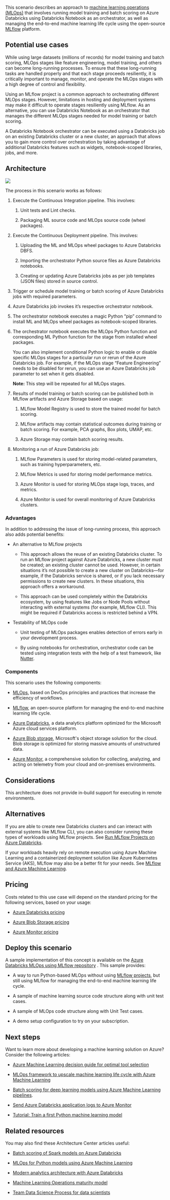 This scenario describes an approach to [machine learning operations
(MLOps)](/azure/machine-learning/concept-model-management-and-deployment) that involves running model training and batch scoring on Azure Databricks using Databricks Notebook as an orchestrator, as well as managing the end-to-end machine learning life cycle using the open-source
[MLflow](/azure/databricks/applications/mlflow/) platform.

## Potential use cases

While using large datasets (millions of records) for model training and batch scoring, MLOps stages like feature engineering, model training, and others can become long-running processes. To ensure that these long-running tasks are handled properly and that each stage proceeds resiliently, it is critically important to manage, monitor, and operate the MLOps stages with a high degree of control and flexibility.

Using an MLflow project is a common approach to orchestrating different MLOps stages. However, limitations in hosting and deployment systems may make it difficult to operate stages resiliently using MLflow. As an alternative, you can use Databricks Notebook as an orchestrator that manages the different MLOps stages needed for model training or batch scoring.

A Databricks Notebook orchestrator can be executed using a Databricks job on an existing Databricks cluster or a new cluster, an approach that allows you to gain more control over orchestration by taking advantage of additional Databricks features such as widgets, notebook-scoped libraries, jobs, and more.

## Architecture

![](_images/orchestrate-mlops-azure-databricks-01.jpg)

The process in this scenario works as follows:

1. Execute the Continuous Integration pipeline. This involves:

    1. Unit tests and Lint checks.

    2. Packaging ML source code and MLOps source code (wheel packages).

2. Execute the Continuous Deployment pipeline. This involves:

    1. Uploading the ML and MLOps wheel packages to Azure Databricks DBFS.

    2. Importing the orchestrator Python source files as Azure Databricks notebooks.

    3. Creating or updating Azure Databricks jobs as per job templates (JSON files) stored in source control.

3. Trigger or schedule model training or batch scoring of Azure Databricks jobs with required parameters.

4. Azure Databricks job invokes it’s respective orchestrator notebook.

5. The orchestrator notebook executes a magic Python “pip” command to install ML and MLOps wheel packages as notebook-scoped libraries.

6. The orchestrator notebook executes the MLOps Python function and corresponding ML Python function for the stage from installed wheel packages.  

    You can also implement conditional Python logic to enable or disable specific MLOps stages for a particular run or rerun of the Azure Databricks job. For example, if the MLOps stage “Feature Engineering” needs to be disabled for rerun, you can use an Azure Databricks job parameter to set when it gets disabled.  

    **Note:** This step will be repeated for all MLOps stages.

7. Results of model training or batch scoring can be published both in MLflow artifacts and Azure Storage based on usage:

    1. MLflow Model Registry is used to store the trained model for batch scoring.

    2. MLflow artifacts may contain statistical outcomes during training or batch scoring. For example, PCA graphs, Box plots, UMAP, etc.

    3. Azure Storage may contain batch scoring results.

8. Monitoring a run of Azure Databricks job:

    1. MLflow Parameters is used for storing model-related parameters, such as training hyperparameters, etc.

    2. MLflow Metrics is used for storing model performance metrics.

    3. Azure Monitor is used for storing MLOps stage logs, traces, and metrics.

    4. Azure Monitor is used for overall monitoring of Azure Databricks clusters.

### Advantages

In addition to addressing the issue of long-running process, this approach also adds potential benefits:

-  An alternative to MLflow projects

    -  This approach allows the reuse of an existing Databricks cluster. To run an MLflow project against Azure Databricks, a new cluster must be created; an existing cluster cannot be used. However, in certain situations it’s not possible to create a new cluster on Databricks—for example, if the Databricks service is shared, or if you lack necessary permissions to create new clusters. In these situations, this approach offers a workaround.

    -  This approach can be used completely within the Databricks ecosystem, by using features like Jobs or Node Pools without interacting with external systems (for example, MLflow CLI). This might be required if Databricks access is restricted behind a VPN.

-  Testability of MLOps code

    -  Unit testing of MLOps packages enables detection of errors early in your development process.

    -  By using notebooks for orchestration, orchestrator code can be tested using integration tests with the help of a test framework, like
        [Nutter](https://github.com/microsoft/nutter).

### Components

This scenario uses the following components:

-  [MLOps](/azure/machine-learning/concept-model-management-and-deployment), based on DevOps principles and practices that increase the efficiency of workflows.

-  [MLflow](/azure/databricks/applications/mlflow/), an open-source platform for managing the end-to-end machine learning life cycle.

-  [Azure Databricks](/azure/databricks/scenarios/what-is-azure-databricks), a data analytics platform optimized for the Microsoft Azure cloud services platform.

-  [Azure Blob storage](/azure/storage/blobs/storage-blobs-overview), Microsoft's object storage solution for the cloud. Blob storage is optimized for storing massive amounts of unstructured data.

-  [Azure Monitor](/azure/azure-monitor/overview), a comprehensive solution for collecting, analyzing, and acting on telemetry from your cloud and on-premises environments.

## Considerations

This architecture does not provide in-build support for executing in remote environments.

## Alternatives

If you are able to create new Databricks clusters and can interact with external systems like MLflow CLI, you can also consider running these types of workloads using MLflow projects. See [Run MLflow Projects on Azure Databricks](/azure/databricks/applications/mlflow/projects).

If your workloads heavily rely on remote execution using Azure Machine Learning and a containerized deployment solution like Azure Kubernetes Service (AKS), MLflow may also be a better fit for your needs. See [MLflow and Azure Machine Learning](/azure/machine-learning/concept-mlflow#train-mlflow-projects).

## Pricing

Costs related to this use case will depend on the standard pricing for the following services, based on your usage:

-  [Azure Databricks pricing](https://azure.microsoft.com/pricing/details/databricks/)

-  [Azure Blob Storage pricing](https://azure.microsoft.com/pricing/details/storage/blobs/)

-  [Azure Monitor pricing](https://azure.microsoft.com/pricing/details/monitor/)

## Deploy this scenario

A sample implementation of this concept is available on the [Azure Databricks MLOps using MLflow repository](https://github.com/Azure-Samples/azure-databricks-mlops-mlflow)
. This sample provides:

-  A way to run Python-based MLOps without using [MLflow projects](https://mlflow.org/docs/latest/projects.html), but still using MLflow for managing the end-to-end machine learning life cycle.

-  A sample of machine learning source code structure along with unit test cases.

-  A sample of MLOps code structure along with Unit Test cases.

-  A demo setup configuration to try on your subscription.

## Next steps

Want to learn more about developing a machine learning solution on Azure? Consider the following articles:

-  [Azure Machine Learning decision guide for optimal tool selection](../../example-scenario/mlops/aml-decision-tree.yml)

-  [MLOps framework to upscale machine learning life cycle with Azure Machine Learning](../../example-scenario/mlops/mlops-technical-paper.yml)

-  [Batch scoring for deep learning models using Azure Machine Learning pipelines](./batch-scoring-deep-learning.yml).

-  [Send Azure Databricks application logs to Azure Monitor](../../databricks-monitoring/application-logs.md)

-  [Tutorial: Train a first Python machine learning model](/azure/machine-learning/tutorial-1st-experiment-sdk-train)

## Related resources

You may also find these Architecture Center articles useful:

-  [Batch scoring of Spark models on Azure Databricks](./batch-scoring-databricks.yml)

-  [MLOps for Python models using Azure Machine Learning](./mlops-python.yml)

-  [Modern analytics architecture with Azure Databricks](../../solution-ideas/articles/azure-databricks-modern-analytics-architecture.yml)

-  [Machine Learning Operations maturity model](../../example-scenario/mlops/mlops-maturity-model.yml)

-  [Team Data Science Process for data scientists](../../data-science-process/team-data-science-process-for-data-scientists.md)
